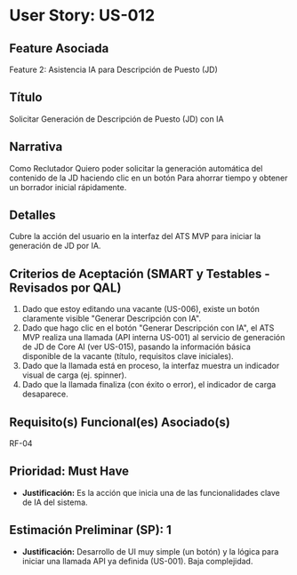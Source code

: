 # User Story: US-012

## Feature Asociada
Feature 2: Asistencia IA para Descripción de Puesto (JD)

## Título
Solicitar Generación de Descripción de Puesto (JD) con IA

## Narrativa
Como Reclutador
Quiero poder solicitar la generación automática del contenido de la JD haciendo clic en un botón
Para ahorrar tiempo y obtener un borrador inicial rápidamente.

## Detalles
Cubre la acción del usuario en la interfaz del ATS MVP para iniciar la generación de JD por IA.

## Criterios de Aceptación (SMART y Testables - Revisados por QAL)
1.  Dado que estoy editando una vacante (US-006), existe un botón claramente visible "Generar Descripción con IA".
2.  Dado que hago clic en el botón "Generar Descripción con IA", el ATS MVP realiza una llamada (API interna US-001) al servicio de generación de JD de Core AI (ver US-015), pasando la información básica disponible de la vacante (título, requisitos clave iniciales).
3.  Dado que la llamada está en proceso, la interfaz muestra un indicador visual de carga (ej. spinner).
4.  Dado que la llamada finaliza (con éxito o error), el indicador de carga desaparece.

## Requisito(s) Funcional(es) Asociado(s)
RF-04

## Prioridad: Must Have
* **Justificación:** Es la acción que inicia una de las funcionalidades clave de IA del sistema.

## Estimación Preliminar (SP): 1
* **Justificación:** Desarrollo de UI muy simple (un botón) y la lógica para iniciar una llamada API ya definida (US-001). Baja complejidad.